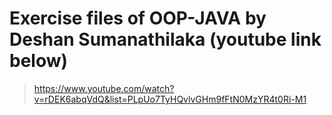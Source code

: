 # Exercise  files of OOP-JAVA by Deshan Sumanathilaka (youtube link below)
> https://www.youtube.com/watch?v=rDEK6abqVdQ&list=PLpUo7TyHQvlvGHm9fFtN0MzYR4t0Ri-M1
